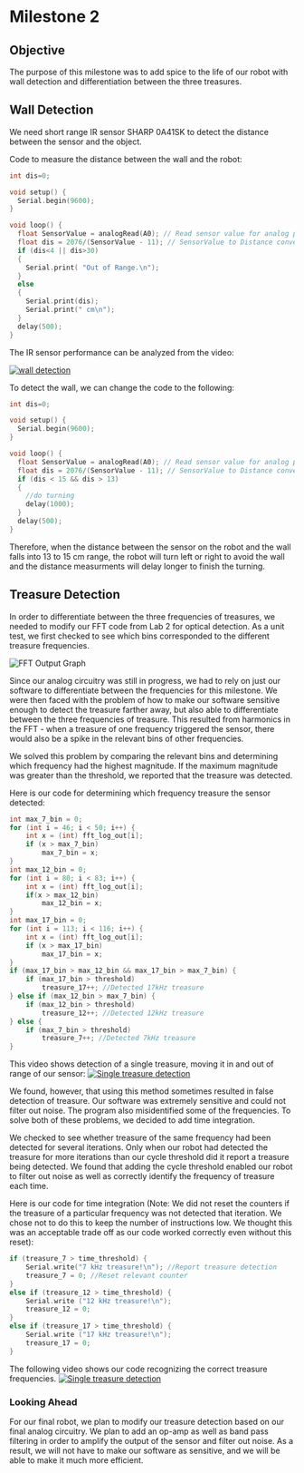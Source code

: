 # Milestone 2
## Objective
The purpose of this milestone was to add spice to the life of our robot with wall detection and differentiation between the three treasures.

## Wall Detection
We need short range IR sensor SHARP 0A41SK to detect the distance between the sensor and the object.

Code to measure the distance between the wall and the robot:
```C++
int dis=0;

void setup() {
  Serial.begin(9600);
}

void loop() {
  float SensorValue = analogRead(A0); // Read sensor value for analog pin A0
  float dis = 2076/(SensorValue - 11); // SensorValue to Distance conversion from https://www.dfrobot.com/wiki/index.php/SHARP_GP2Y0A41SK0F_IR_ranger_sensor_(4-30cm)_SKU:SEN0143
  if (dis<4 || dis>30)
  {
    Serial.print( "Out of Range.\n");
  }
  else
  {
    Serial.print(dis);
    Serial.print(" cm\n");
  }
  delay(500);
}
```

The IR sensor performance can be analyzed from the video:

[![wall detection](https://i.imgur.com/ovFlDHc.png)](https://youtu.be/L2GjUC7tSxU)

To detect the wall, we can change the code to the following:
```C++
int dis=0;

void setup() {
  Serial.begin(9600);
}

void loop() {
  float SensorValue = analogRead(A0); // Read sensor value for analog pin A0
  float dis = 2076/(SensorValue - 11); // SensorValue to Distance conversion from https://www.dfrobot.com/wiki/index.php/SHARP_GP2Y0A41SK0F_IR_ranger_sensor_(4-30cm)_SKU:SEN0143
  if (dis < 15 && dis > 13)
  {
    //do turning
    delay(1000);
  }
  delay(500);
}
```
Therefore, when the distance between the sensor on the robot and the wall falls into 13 to 15 cm range, the robot will turn left or right to avoid the wall and the distance measurments will delay longer to finish the turning.

## Treasure Detection
In order to differentiate between the three frequencies of treasures, we needed to modify our FFT code from Lab 2 for optical detection. As a unit test, we first checked to see which bins corresponded to the different treasure frequencies. 

![FFT Output Graph](https://i.imgur.com/SHQroh1.png)

Since our analog circuitry was still in progress, we had to rely on just our software to differentiate between the frequencies for this milestone. We were then faced with the problem of how to make our software sensitive enough to detect the treasure farther away, but also able to differentiate between the three frequencies of treasure. This resulted from harmonics in the FFT - when a treasure of one frequency triggered the sensor, there would also be a spike in the relevant bins of other frequencies. 

We solved this problem by comparing the relevant bins and determining which frequency had the highest magnitude. If the maximum magnitude was greater than the threshold, we reported that the treasure was detected.

Here is our code for determining which frequency treasure the sensor detected:

```C++
int max_7_bin = 0;
for (int i = 46; i < 50; i++) {
    int x = (int) fft_log_out[i];
    if (x > max_7_bin)
        max_7_bin = x;
}
int max_12_bin = 0;
for (int i = 80; i < 83; i++) {
    int x = (int) fft_log_out[i];
    if(x > max_12_bin) 
        max_12_bin = x;
}
int max_17_bin = 0;
for (int i = 113; i < 116; i++) {
    int x = (int) fft_log_out[i];
    if (x > max_17_bin)
        max_17_bin = x;
}
if (max_17_bin > max_12_bin && max_17_bin > max_7_bin) {
    if (max_17_bin > threshold) 
        treasure_17++; //Detected 17kHz treasure
} else if (max_12_bin > max_7_bin) {
    if (max_12_bin > threshold)  
        treasure_12++; //Detected 12kHz treasure
} else {
    if (max_7_bin > threshold)
        treasure_7++; //Detected 7kHz treasure
}
```

This video shows detection of a single treasure, moving it in and out of range of our sensor:
[![Single treasure detection](https://i.imgur.com/a8mRE3X.png)](
https://drive.google.com/file/d/0BwOxbk7b-QdoUFhZLXRjNUlVYlU/view)

We found, however, that using this method sometimes resulted in false detection of treasure. Our software was extremely sensitive and could not filter out noise. The program also misidentified some of the frequencies. To solve both of these problems, we decided to add time integration.

We checked to see whether treasure of the same frequency had been detected for several iterations. Only when our robot had detected the treasure for more iterations than our cycle threshold did it report a treasure being detected. We found that adding the cycle threshold enabled our robot to filter out noise as well as correctly identify the frequency of treasure each time.

Here is our code for time integration (Note: We did not reset the counters if the treasure of a particular frequency was not detected that iteration. We chose not to do this to keep the number of instructions low. We thought this was an acceptable trade off as our code worked correctly even without this reset): 

```C
if (treasure_7 > time_threshold) {
    Serial.write("7 kHz treasure!\n"); //Report treasure detection 
    treasure_7 = 0; //Reset relevant counter
}
else if (treasure_12 > time_threshold) {
    Serial.write ("12 kHz treasure!\n");
    treasure_12 = 0;
}
else if (treasure_17 > time_threshold) {
    Serial.write ("17 kHz treasure!\n");
    treasure_17 = 0;
}
```

The following video shows our code recognizing the correct treasure frequencies.
[![Single treasure detection](https://i.imgur.com/9MbMQJD.png)](
https://drive.google.com/file/d/0BwOxbk7b-QdoeDhjaDNwNkFNQVU/view)


### Looking Ahead
For our final robot, we plan to modify our treasure detection based on our final analog circuitry. We plan to add an op-amp as well as band pass filtering in order to amplify the output of the sensor and filter out noise. As a result, we will not have to make our software as sensitive, and we will be able to make it much more efficient.